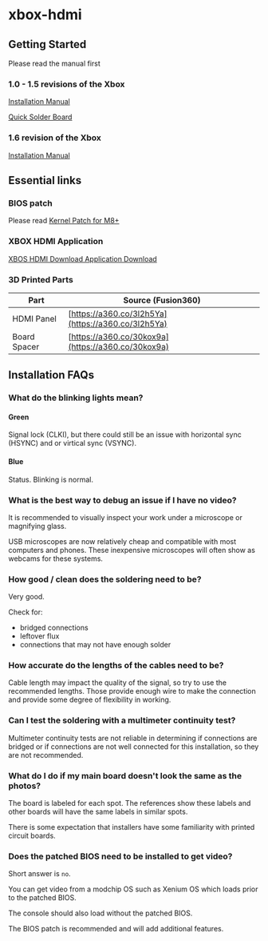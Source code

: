 # xbox-hdmi

## Getting Started

Please read the manual first

### 1.0 - 1.5 revisions of the Xbox
[Installation Manual](<manual/Installation Manual (Xbox Revision 1.0 - 1.5).md>)

[Quick Solder Board](<manual/Installation Manual QSB.md>)

### 1.6 revision of the Xbox
[Installation Manual](<manual/Installation Manual (Xbox Revision 1.6).md>)

## Essential links

### BIOS patch

Please read [Kernel Patch for M8+](<manual/Kernel Patch - m8plus.md>)

### XBOX HDMI Application

[XBOS HDMI Download Application Download](https://github.com/MakeMHz/xbox-hdmi-app/releases)

### 3D Printed Parts

| Part         | Source (Fusion360)      |
|--------------|-------------------------|
| HDMI Panel   | [https://a360.co/3l2h5Ya](https://a360.co/3l2h5Ya) |
| Board Spacer | [https://a360.co/30kox9a](https://a360.co/30kox9a) |

## Installation FAQs

### What do the blinking lights mean?

#### Green
Signal lock (CLKI), but there could still be an issue with horizontal sync (HSYNC) and or virtical sync (VSYNC).

#### Blue
Status. Blinking is normal.

### What is the best way to debug an issue if I have no video?

It is recommended to visually inspect your work under a microscope or magnifying glass.

USB microscopes are now relatively cheap and compatible with most computers and phones. These inexpensive microscopes will often show as webcams for these systems.

### How good / clean does the soldering need to be?

Very good.

Check for:
- bridged connections
- leftover flux
- connections that may not have enough solder

### How accurate do the lengths of the cables need to be?

Cable length may impact the quality of the signal, so try to use the recommended lengths. Those provide enough wire to make the connection and provide some degree of flexibility in working.

### Can I test the soldering with a multimeter continuity test?

Multimeter continuity tests are not reliable in determining if connections are bridged or if connections are not well connected for this installation, so they are not recommended.

### What do I do if my main board doesn't look the same as the photos?

The board is labeled for each spot. The references show these labels and other boards will have the same labels in similar spots.

There is some expectation that installers have some familiarity with printed circuit boards.

### Does the patched BIOS need to be installed to get video?

Short answer is `no`.

You can get video from a modchip OS such as Xenium OS which loads prior to the patched BIOS.

The console should also load without the patched BIOS.

The BIOS patch is recommended and will add additional features.
